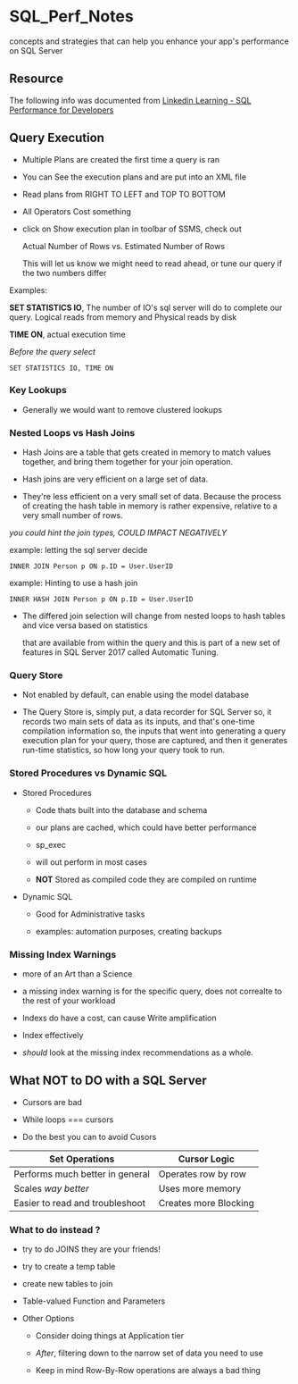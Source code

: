 # SQL_Perf_Notes
concepts and strategies that can help you enhance your app's performance on SQL Server

## Resource

The following info was documented from [Linkedin Learning - SQL Performance for Developers](https://www.linkedin.com/learning/sql-server-performance-for-developers/execution-plans-introduction)


## Query Execution

- Multiple Plans are created the first time a query is ran

- You can See the execution plans and are put into an XML file

- Read plans from RIGHT TO LEFT and TOP TO BOTTOM

- All Operators Cost something

- click on Show execution plan in toolbar of SSMS, check out 

    Actual Number of Rows vs. Estimated Number of Rows

    This will let us know we might need to read ahead, or tune our query if the two numbers differ

Examples:

**SET STATISTICS IO**, The number of IO's sql server will do to complete our query. Logical reads from memory and Physical reads by disk

**TIME ON**, actual execution time 

*Before the query select*
```tsql
SET STATISTICS IO, TIME ON
```

### Key Lookups

- Generally we would want to remove clustered lookups

### Nested Loops vs Hash Joins

- Hash Joins are a table that gets created in memory to match values together, and bring them together for your join operation.

- Hash joins are very efficient on a large set of data.

- They're less efficient on a very small set of data. Because the process of creating the hash table in memory is rather expensive, relative to a very small number of rows.

*you could hint the join types, COULD IMPACT NEGATIVELY*

example: letting the sql server decide
```tsql
INNER JOIN Person p ON p.ID = User.UserID
```

example: Hinting to use a hash join
```tsql
INNER HASH JOIN Person p ON p.ID = User.UserID
```

- The differed join selection will change from nested loops to hash tables and vice versa based on statistics 
    
    that are available from within the query and this is part of a new set of features in SQL Server 2017 called Automatic Tuning.


### Query Store

- Not enabled by default, can enable using the model database

- The Query Store is, simply put, a data recorder for SQL Server so, it records two main sets of data as its inputs, 
    and that's one-time compilation information so, the inputs that went into generating a query execution plan 
    for your query, those are captured, and then it generates run-time statistics, so how long your query took to run.

### Stored Procedures vs Dynamic SQL

- Stored Procedures

    - Code thats built into the database and schema

    - our plans are cached, which could have better performance

    - sp_exec

    - will out perform in most cases

    - **NOT** Stored as compiled code they are compiled on runtime

- Dynamic SQL

    - Good for Administrative tasks

    - examples: automation purposes, creating backups

### Missing Index Warnings

- more of an Art than a Science

- a missing index warning is for the specific query, does not correalte to the rest of your workload

- Indexs do have a cost, can cause Write amplification

- Index effectively 

- *should* look at the missing index recommendations as a whole.

## What NOT to DO with a SQL Server

- Cursors are bad

- While loops === cursors

- Do the best you can to avoid Cusors    

Set Operations | Cursor Logic
-------------- | ------------
Performs much better in general | Operates row by row
Scales *way better* | Uses more memory
Easier to read and troubleshoot | Creates more Blocking

### What to do instead ?

- try to do JOINS they are your friends!

- try to create a temp table

- create new tables to join

- Table-valued Function and Parameters

- Other Options

    - Consider doing things at Application tier

    - *After*, filtering down to the narrow set of data you need to use

    - Keep in mind Row-By-Row operations are always a bad thing
